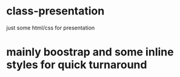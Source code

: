 # class-presentation
just some html/css for presentation

# mainly boostrap and some inline styles for quick turnaround
